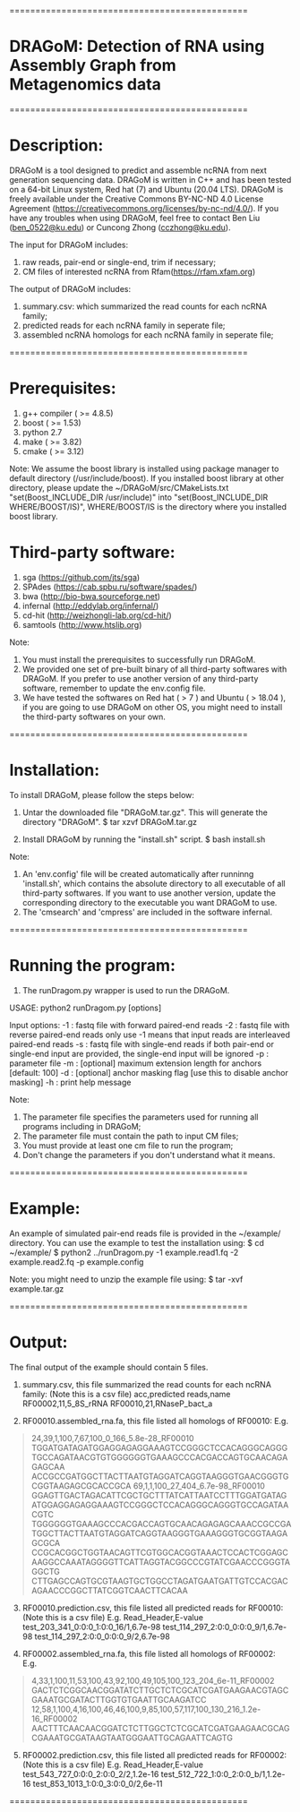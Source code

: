 ==============================================

# DRAGoM: Detection of RNA using Assembly Graph from Metagenomics data

==============================================
# Description:

DRAGoM is a tool designed to predict and assemble ncRNA from next generation sequencing data.
DRAGoM is written in C++ and has been tested on a 64-bit Linux system, Red hat (7) and Ubuntu (20.04 LTS).
DRAGoM is freely available under the Creative Commons BY-NC-ND 4.0 License Agreement (https://creativecommons.org/licenses/by-nc-nd/4.0/).
If you have any troubles when using DRAGoM, feel free to contact Ben Liu (ben_0522@ku.edu) or Cuncong Zhong (cczhong@ku.edu).

The input for DRAGoM includes:
1. raw reads, pair-end or single-end, trim if necessary;
2. CM files of interested ncRNA from Rfam(https://rfam.xfam.org)

The output of DRAGoM includes:
1. summary.csv: which summarized the read counts for each ncRNA family;
2. predicted reads for each ncRNA family in seperate file;
3. assembled ncRNA homologs for each ncRNA family in seperate file;

==============================================
# Prerequisites:

1. g++ compiler ( >= 4.8.5)
2. boost ( >= 1.53)
3. python 2.7
4. make ( >= 3.82)
5. cmake ( >= 3.12)

Note:
We assume the boost library is installed using package manager to default directory (/usr/include/boost). If you installed boost library at other directory, please update the ~/DRAGoM/src/CMakeLists.txt "set(Boost_INCLUDE_DIR /usr/include)" into "set(Boost_INCLUDE_DIR WHERE/BOOST/IS)", WHERE/BOOST/IS is the directory where you installed boost library.

# Third-party software:
1. sga (https://github.com/jts/sga)
2. SPAdes (https://cab.spbu.ru/software/spades/)
3. bwa (http://bio-bwa.sourceforge.net)
4. infernal (http://eddylab.org/infernal/)
5. cd-hit (http://weizhongli-lab.org/cd-hit/)
6. samtools (http://www.htslib.org)

Note:
1. You must install the prerequisites to successfully run DRAGoM.
2. We provided one set of pre-built binary of all third-party softwares with DRAGoM.
   If you prefer to use another version of any third-party software, remember to update the env.config file.
3. We have tested the softwares on Red hat ( > 7 ) and Ubuntu ( > 18.04 ), if you are going to use DRAGoM on
   other OS, you might need to install the third-party softwares on your own.

==============================================
# Installation:

To install DRAGoM, please follow the steps below:

1. Untar the downloaded file "DRAGoM.tar.gz". This will generate the directory "DRAGoM".
    $ tar xzvf DRAGoM.tar.gz

2. Install DRAGoM by running the "install.sh" script.
    $ bash install.sh

Note:
1. An 'env.config' file will be created automatically after runninng 'install.sh', which contains
   the absolute directory to all executable of all third-party softwares. If you want to use another
   version, update the corresponding directory to the executable you want DRAGoM to use.
2. The 'cmsearch' and 'cmpress' are included in the software infernal.

==============================================
# Running the program:

1.  The runDragom.py wrapper is used to run the DRAGoM.

USAGE: python2 runDragom.py [options]

Input  options:
-1   <filename>    : fastq file with forward paired-end reads
-2   <filename>    : fastq file with reverse paired-end reads
                   only use -1 <filename> means that input reads are interleaved paired-end reads
-s   <filename>    : fastq file with single-end reads
                   if both pair-end or single-end input are provided, the single-end input will be ignored
-p   <filename>    : parameter file
-m   <int>         : [optional] maximum extension length for anchors [default: 100]
-d                 : [optional] anchor masking flag [use this to disable anchor masking]
-h                 : print help message


Note:
1. The parameter file specifies the parameters used for running all programs including in DRAGoM;
2. The parameter file must contain the path to input CM files;
3. You must provide at least one cm file to run the program;
4. Don't change the parameters if you don't understand what it means.

==============================================
# Example:
An example of simulated pair-end reads file is provided in the ~/example/ directory.
You can use the example to test the installation using:
$ cd ~/example/
$ python2 ../runDragom.py -1 example.read1.fq -2 example.read2.fq -p example.config

Note:
you might need to unzip the example file using:
$ tar -xvf example.tar.gz

==============================================
# Output:

The final output of the example should contain 5 files.

1. summary.csv, this file summarized the read counts for each ncRNA family:
(Note this is a csv file)
acc,predicted reads,name
RF00002,11,5_8S_rRNA
RF00010,21,RNaseP_bact_a

2. RF00010.assembled_rna.fa, this file listed all homologs of RF00010:
E.g.
>24,39,1,100,7,67,100_0_166_5.8e-28_RF00010
TGGATGATAGATGGAGGAGAGGAAAGTCCGGGCTCCACAGGGCAGGGTGCCAGATAACGTGTGGGGGGTGAAAGCCCACGACCAGTGCAACAGAGAGCAA
ACCGCCGATGGCTTACTTAATGTAGGATCAGGTAAGGGTGAACGGGTGCGGTAAGAGCGCACCGCA
>69,1,1,100_27_404_6.7e-98_RF00010
GGAGTTGACTAGACATTCGCTGCTTTATCATTAATCCTTTGGATGATAGATGGAGGAGAGGAAAGTCCGGGCTCCACAGGGCAGGGTGCCAGATAACGTC
TGGGGGGTGAAAGCCCACGACCAGTGCAACAGAGAGCAAACCGCCGATGGCTTACTTAATGTAGGATCAGGTAAGGGTGAAAGGGTGCGGTAAGAGCGCA
CCGCACGGCTGGTAACAGTTCGTGGCACGGTAAACTCCACTCGGAGCAAGGCCAAATAGGGGTTCATTAGGTACGGCCCGTATCGAACCCGGGTAGGCTG
CTTGAGCCAGTGCGTAAGTGCTGGCCTAGATGAATGATTGTCCACGACAGAACCCGGCTTATCGGTCAACTTCACAA

3. RF00010.prediction.csv, this file listed all predicted reads for RF00010:
(Note this is a csv file)
E.g.
Read_Header,E-value
test_203_341_0:0:0_1:0:0_16/1,6.7e-98
test_114_297_2:0:0_0:0:0_9/1,6.7e-98
test_114_297_2:0:0_0:0:0_9/2,6.7e-98

4. RF00002.assembled_rna.fa, this file listed all homologs of RF00002:
E.g.
>4,33,1,100,11,53,100,43,92,100,49,105,100_123_204_6e-11_RF00002
GACTCTCGGCAACGGATATCTTGCTCTCGCATCGATGAAGAACGTAGCGAAATGCGATACTTGGTGTGAATTGCAAGATCC
>12,58,1,100,4,16,100,46,46,100,9,85,100,57,117,100_130_216_1.2e-16_RF00002
AACTTTCAACAACGGATCTCTTGGCTCTCGCATCGATGAAGAACGCAGCGAAATGCGATAAGTAATGGGAATTGCAGAATTCAGTG

5. RF00002.prediction.csv, this file listed all predicted reads for RF00002:
(Note this is a csv file)
E.g.
Read_Header,E-value
test_543_727_0:0:0_2:0:0_2/2,1.2e-16
test_512_722_1:0:0_2:0:0_b/1,1.2e-16
test_853_1013_1:0:0_3:0:0_0/2,6e-11

==============================================
